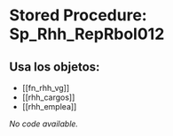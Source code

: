 # Stored Procedure: Sp_Rhh_RepRbol012

## Usa los objetos:
- [[fn_rhh_vg]]
- [[rhh_cargos]]
- [[rhh_emplea]]

*No code available.*
